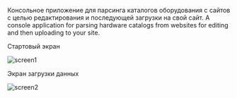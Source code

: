 Консольное приложение для парсинга каталогов оборудования с сайтов с целью редактирования и последующей загрузки на свой сайт. 
A console application for parsing hardware catalogs from websites for editing and then uploading to your site.

Стартовый экран

![screen1](https://user-images.githubusercontent.com/72076666/201295631-78a4a84f-6442-4868-a989-06d1d91a5cef.png)

Экран загрузки данных

![screen2](https://user-images.githubusercontent.com/72076666/201295809-ddaa4f0a-0ad1-4c69-8006-1917af3a97fc.png)
